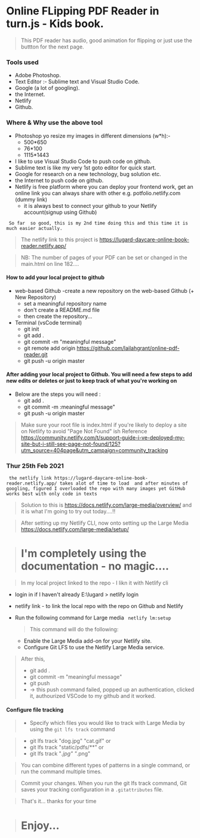 # Online FLipping PDF Reader in turn.js - Kids book.

> This PDF reader has audio, good animation for flipping or just use the buttton for the next page.

### Tools used
- Adobe Photoshop.
- Text Editor :- Sublime text and Visual Studio Code. 
- Google (a lot of googling).
- the Internet.
- Netlify
- Github.

### Where & Why use the above tool 
- Photoshop yo resize my images in different dimensions (w*h):- 
	- 500*650  
	- 76*100
	- 1115*1443
- I like to use Visual Studio Code to push code on github.
- Sublime text is like my very 1st goto editor for quick start.
- Google for research on a new technology, bug solution etc.
-  the Internet to push code on github.
-  Netlify is free platform where you can deploy your frontend work, get an online link you can always share with other e.g. potfolio.netlify.com (dummy link) 
    - it is always best to connect your github to your Netlify account(signup using Github)

`  So far  so good, this is my 2nd time doing this and this time it is much easier actually. `

> The netlify link to this project  is  https://lugard-daycare-online-book-reader.netlify.app/

> NB: The number of pages of your PDF can be set or changed in the main.html on line 182....

#### How to add your local project to github
- web-based Github
  -create a new repository on the web-based Github (+ New Repository)
  - set a meaningful repository name 
  - don't create a README.md file
  - then create the repository...
- Terminal (vsCode terminal)
   - git init
   - git add .
   - git commit -m "meaningful message"
   - git remote add origin https://github.com/lailahgrant/online-pdf-reader.git
   - git push -u origin master

#### After adding your local project to Github. You will need a few steps to add new edits or deletes or just to keep track of what you're working on 
- Below are the steps you will need :
  - git add .
  - git commit -m :meaningful message"
  - git push -u origin master
  

> Make sure your root file is index.html if you're likely to deploy a site on Netlify to avoid "Page Not Found" ish 
> Reference https://community.netlify.com/t/support-guide-i-ve-deployed-my-site-but-i-still-see-page-not-found/125?utm_source=404page&utm_campaign=community_tracking

### Thur 25th Feb 2021 
` the netlify link https://lugard-daycare-online-book-reader.netlify.app/ takes alot of time to load  and after minutes of googling, figured I overloaded the repo with many images yet GitHub works best with only code in texts`

> Solution to this is https://docs.netlify.com/large-media/overview/ and it is what I'm going to try out today....!!

> After setting up my Netlify CLI, now onto setting up the Large Media https://docs.netlify.com/large-media/setup/

> # I'm completely using the documentation - no magic....

> In my local project linked to the repo - I likn it with Netlify cli 
- login in if I haven't already
  E:\lugard > netlify login
- netlify link - to link the local repo with the repo on Github and Netlify
- Run the following command for Large media
  `  netlify lm:setup `

  > This command will do the following: 
  - Enable the Large Media add-on for your Netlify site.
  - Configure Git LFS to use the Netlify Large Media service.

> After this,
> - git add .
> - git commit -m "meaningful message"
> - git push
>  - -> this push command failed, popped up an authentication, clicked it, authourized VSCode to my github and it worked.

#### Configure file tracking
> - Specify which files you would like to track with Large Media by using the `git lfs track` command

> - git lfs track "dog.jpg" "cat.gif" or
> - git lfs track "static/pdfs/**" or   
> - git lfs track "*.jpg" "*.png" 

> You can combine different types of patterns in a single command, or run the command multiple times.

> Commit your changes. When you run the git lfs track command, Git saves your tracking configuration in a `.gitattributes`  file.

> That's it... thanks for your time

> #  Enjoy...
